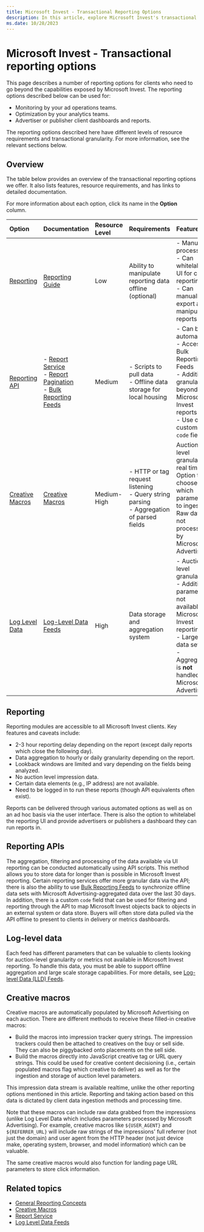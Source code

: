```yaml
---
title: Microsoft Invest - Transactional Reporting Options
description: In this article, explore Microsoft Invest's transactional reporting options, including features, resource requirements, and links to comprehensive documentation.
ms.date: 10/28/2023
---
```


# Microsoft Invest - Transactional reporting options

This page describes a number of reporting options for clients who need to go beyond the capabilities exposed by Microsoft Invest. The reporting options described below can be used for:

- Monitoring by your ad operations teams.
- Optimization by your analytics teams.
- Advertiser or publisher client dashboards and reports.

The reporting options described here have different levels of resource requirements and transactional granularity. For more information, see the relevant sections below.

## Overview

The table below provides an overview of the transactional reporting options we offer. It also lists features, resource requirements, and has links to detailed documentation.

For more information about each option, click its name in the **Option** column.

| Option | Documentation | Resource Level | Requirements | Features |
|:---|:---|:---|:---|:---|
| [Reporting](#reporting) | [Reporting Guide](reporting-guide.md) | Low | Ability to manipulate reporting data offline (optional) | - Manual processing<br> - Can whitelabel UI for client reporting<br> - Can manually export and manipulate reports |
| [Reporting API](#reporting-apis) | - [Report Service](../digital-platform-api/report-service.md)<br> - [Report Pagination](../digital-platform-api/report-pagination.md)<br> - [Bulk Reporting Feeds](../digital-platform-api/bulk-reporting-feeds.md) | Medium | - Scripts to pull data<br> - Offline data storage for local housing | - Can be automated<br> - Access to Bulk Reporting Feeds<br> - Additional granularity beyond Microsoft Invest reports<br> - Use of custom `code` field |
| [Creative Macros](#creative-macros) | [Creative Macros](creative-macros.md) | Medium-High | - HTTP or tag request listening<br> - Query string parsing<br> - Aggregation of parsed fields | Auction level granularity real time. Option to choose which parameters to ingest. Raw data not processed by Microsoft Advertising. |
| [Log Level Data](#log-level-data) | [Log-Level Data Feeds](../log-level-data/log-level-data-feeds.md) | High | Data storage and aggregation system | - Auction level granularity<br> - Additional parameters not available in Microsoft Invest reporting<br> - Large data sets<br> - Aggregation is **not** handled by Microsoft Advertising |

## Reporting

Reporting modules are accessible to all Microsoft Invest clients. Key features and caveats include:

- 2-3 hour reporting delay depending on the report (except daily reports which close the following day).
- Data aggregation to hourly or daily granularity depending on the report.
- Lookback windows are limited and vary depending on the fields being analyzed.
- No auction level impression data.
- Certain data elements (e.g., IP address) are not available.
- Need to be logged in to run these reports (though API equivalents often exist).

Reports can be delivered through various automated options as well as on an ad hoc basis via the user interface. There is also the option to whitelabel the reporting UI and provide advertisers or publishers a dashboard they can run reports in.

## Reporting APIs

The aggregation, filtering and processing of the data available via UI reporting can be conducted automatically using API scripts. This method allows you to store data for longer than is possible in Microsoft Invest reporting. Certain reporting services offer more granular data via the API; there is also the ability to use [Bulk Reporting Feeds](../digital-platform-api/bulk-reporting-feeds.md) to synchronize
offline data sets with Microsoft Advertising-aggregated data over the last 30 days. In addition, there is a custom `code` field that
can be used for filtering and reporting through the API to map Microsoft Invest objects back to objects in an external system or data store. Buyers will often store data pulled via the API offline to present to clients in delivery or metrics dashboards.

## Log-level data

Each feed has different parameters that can be valuable to clients looking for auction-level granularity or metrics not available in
Microsoft Invest reporting. To handle this data, you must be able to support offline aggregation and large scale storage capabilities. For more details, see [Log-level Data (LLD) Feeds](../log-level-data/log-level-data-feeds.md).

## Creative macros

Creative macros are automatically populated by Microsoft Advertising on each auction. There are different methods to receive these filled-in creative macros:

- Build the macros into impression tracker query strings. The impression trackers could then be attached to creatives on the buy or sell side.
  They can also be piggybacked onto placements on the sell side.
- Build the macros directly into JavaScript creative tag or URL query strings. This could be used for creative content decisioning (i.e.,
  certain populated macros flag which creative to deliver) as well as for the ingestion and storage of auction level parameters.

This impression data stream is available realtime, unlike the other reporting options mentioned in this article. Reporting and taking action based on this data is dictated by client data ingestion methods and processing time.

Note that these macros can include raw data grabbed from the impressions (unlike Log Level Data which includes parameters processed by
Microsoft Advertising). For example, creative macros like `${USER_AGENT}` and `${REFERRER_URL}` will include raw strings of the impressions' full referrer (not just the domain) and user agent from the HTTP header (not just device make, operating system, browser, and model information) which can be valuable.

The same creative macros would also function for landing page URL parameters to store click information.

## Related topics

- [General Reporting Concepts](general-reporting-concepts.md)
- [Creative Macros](creative-macros.md)
- [Report Service](../digital-platform-api/report-service.md)
- [Log Level Data Feeds](../log-level-data/log-level-data-feeds.md)
